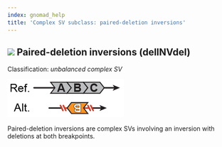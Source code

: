 ```yaml
---
index: gnomad_help  
title: 'Complex SV subclass: paired-deletion inversions'  
---
```


## ![](https://placehold.it/15/71E38C/000000?text=+) Paired-deletion inversions (delINVdel)  

Classification: _unbalanced complex SV_

![Paired-deletion inversion (delINVdel)](gnomAD_browser.SV_schematics_delINVdel.png)  

Paired-deletion inversions are complex SVs involving an inversion with deletions at both breakpoints.
